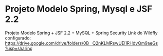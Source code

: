 # Projeto Modelo Spring, Mysql e JSF 2.2
Projeto Modelo Spring + JSF 2.2 + MySQL + Spring Security
Link do Wildfly configurado: https://drive.google.com/drive/folders/0B__Q2nKLMRswUEl1RHdvQm9aeGs?usp=sharing
